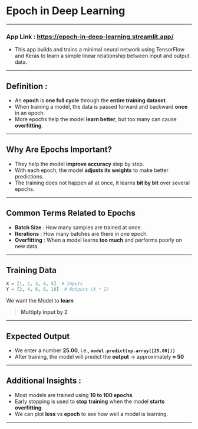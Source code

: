 # Epoch in Deep Learning
---
### App Link : https://epoch-in-deep-learning.streamlit.app/
- This app builds and trains a minimal neural network using TensorFlow and Keras to learn a simple linear relationship between input and output data.
---
## Definition :

* An **epoch** is **one full cycle** through the **entire training dataset**.
* When training a model, the data is passed forward and backward **once** in an epoch.
* More epochs help the model **learn better**, but too many can cause **overfitting**.

---

## Why Are Epochs Important?

* They help the model **improve accuracy** step by step.
* With each epoch, the model **adjusts its weights** to make better predictions.
* The training does not happen all at once, it learns **bit by bit** over several epochs.

---

## Common Terms Related to Epochs

* **Batch Size** : How many samples are trained at once.
* **Iterations** : How many batches are there in one epoch.
* **Overfitting** : When a model learns **too much** and performs poorly on new data.

---
## Training Data

```python
X = [1, 2, 3, 4, 5]  # Inputs  
Y = [2, 4, 6, 8, 10]  # Outputs (X * 2)
```

We want the Model to **learn** 
> **Multiply input by 2**

---
## Expected Output
- We enter a number **25.00**, i.e., **`model.predict(np.array([25.00]))`**
- After training, the model will predict the **output** → approximately **≈ 50**
---
## Additional Insights :
- Most models are trained using **10 to 100 epochs**.
- Early stopping is used to **stop training** when the model **starts overfitting**.
- We can plot **loss** vs **epoch** to see how well a model is learning.
---
